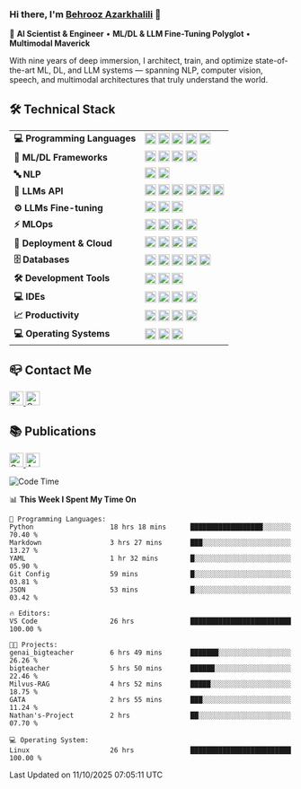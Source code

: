 ### Hi there, I'm [Behrooz Azarkhalili](https://twitter.com/Azarkhalili) 👋

🔬 **AI Scientist & Engineer** • **ML/DL & LLM Fine-Tuning Polyglot** • **Multimodal Maverick**

With nine years of deep immersion, I architect, train, and optimize state-of-the-art ML, DL, and LLM systems — spanning NLP, computer vision, speech, and multimodal architectures that truly understand the world.

<!---
## ⚙️ Core Expertise

### 🧠 LLM Fine-Tuning
- **Parameter-Efficient Techniques:** Implement LoRA, QLoRA, Prefix-Tuning, and Adapter-Tuning using Hugging Face PEFT library to inject lightweight adapters into frozen transformers, cutting memory & parameters by orders of magnitude while maintaining full-scale performance
- **Quantization & Optimization:** Leverage bitsandbytes + 8-bit/4-bit quantization for efficient training and QLoRA benefits on consumer hardware
- **Advanced Training:** Use TRL and Unsloth for instruction-tuning and RLHF workflows, including DPO, GRPO, PPO, and others

### 🔬 Multimodal / Classic ML & DL
- **Neural Architectures:** Build custom transformers, CNNs, and RNNs across text, vision, and audio modalities
- **Research & Development:** Contribute to research & deployment projects at UC Berkeley, Georgia Tech, LAVIVO, and AI VIVO

### 🔄 Full ML Lifecycle
- **End-to-End Pipelines:** Data ingestion → experimentation (MLflow, W&B) → scalable inference (AWS SageMaker, Gradio, Streamlit)

-->
## 🛠️ Technical Stack

<table>
<tr>
<td><strong>💻 Programming Languages</strong></td>
<td>
  <img src="https://img.shields.io/badge/Python-282C34?logo=Python&logoColor=2BA1B9" alt="Python" height="20" />
  <img src="https://img.shields.io/badge/R-282C34?logo=R&logoColor=6F9BBC" alt="R" height="20" />
  <img src="https://img.shields.io/badge/Scala-282C34?logo=Scala&logoColor=DC322F" alt="Scala" height="20" />
  <img src="https://img.shields.io/badge/MATLAB-282C34?logo=mathworks&logoColor=F78F10" alt="MATLAB" height="20" />
  <img src="https://img.shields.io/badge/Octave-282C34?logo=octave" alt="Octave" height="20" />
</td>
</tr>
<tr>
<td><strong>🤖 ML/DL Frameworks</strong></td>
<td>
  <img src="https://img.shields.io/badge/TensorFlow-282C34?logo=tensorflow" alt="TensorFlow" height="20" />
  <img src="https://img.shields.io/badge/PyTorch-282C34?logo=pytorch" alt="PyTorch" height="20" />
  <!-- <img src="https://img.shields.io/badge/JAX-282C34?style=flat" alt="JAX" height="20" /> -->
  <img src="https://img.shields.io/badge/Keras-282C34?logo=keras&logoColor=D00000" alt="Keras" height="20" />
  <img src="https://img.shields.io/badge/Scikit_Learn-282C34?logo=scikit-learn" alt="Scikit Learn" height="20" />
</td>
</tr>
<tr>
<td><strong>🔤 NLP</strong></td>
<td>
  <img src="https://img.shields.io/badge/🤗_Transformers-282C34?logoColor=white" alt="Transformers" height="20" />
  <img src="https://img.shields.io/badge/spaCy-282C34?logo=spacy&logoColor=09A3D5" alt="spaCy" height="20" />
</td>
</tr>
<tr>
<td><strong>🧠 LLMs API</strong></td>
<td>
  <img src="https://img.shields.io/badge/Claude-282C34?logo=claude" alt="Claude" height="20" />
  <img src="https://img.shields.io/badge/OpenAI-282C34?logo=openai" alt="OpenAI" height="20" />
  <img src="https://custom-icon-badges.demolab.com/badge/Deepseek-282C34?logo=deepseek" alt="Deepseek" height="20" />
  <img src="https://img.shields.io/badge/Gemini-282C34?logo=googlegemini&logoColor=008ECC" alt="Gemini" height="20" />
  <img src="https://img.shields.io/badge/🦜🔗_LangChain-282C34?logoColor=white" alt="LangChain" height="20" />
  <img src="https://img.shields.io/badge/Ollama-282C34?logo=ollama" alt="Ollama" height="20" />
</td>
</tr>
<tr>
<td><strong>⚙️ LLMs Fine-tuning</strong></td>
<td>
  <img src="https://img.shields.io/badge/🤗_TRL-282C34?logoColor=white" alt="TRL" height="20" />
  <img src="https://img.shields.io/badge/🤗_PEFT-282C34?logoColor=white" alt="PEFT" height="20" />
  <img src="https://img.shields.io/badge/🦥_Unsloth-282C34?logoColor=white" alt="Unsloth" height="20" />
</td>
</tr>
<tr>
<td><strong>⚡ MLOps</strong></td>
<td>
  <img src="https://img.shields.io/badge/MLflow-282C34?logo=mlflow&logoColor=0194E2" alt="MLflow" height="20" />
  <img src="https://img.shields.io/badge/Weights_&_Biases-282C34?logo=weightsandbiases&logoColor=FFBE00" alt="W&B" height="20" />
  <img src="https://img.shields.io/badge/Apache_Spark-282C34?logo=apache-spark" alt="Apache Spark" height="20" />
  <img src="https://img.shields.io/badge/Apache_Airflow-282C34?logo=apache-airflow&logoColor=AFCB1E" alt="Apache Airflow" height="20" />
</td>
</tr>
<tr>
<td><strong>🚀 Deployment & Cloud</strong></td>
<td>
  <img src="https://custom-icon-badges.demolab.com/badge/AWS-282C34.svg?logo=aws&logoColor=FF9900" alt="AWS" height="20" />
  <img src="https://img.shields.io/badge/Gradio-282C34?logo=gradio&logoColor=FF7C00" alt="Gradio" height="20" />
  <img src="https://img.shields.io/badge/Streamlit-282C34?logo=streamlit" alt="Streamlit" height="20" />
  <img src="https://img.shields.io/badge/Heroku-282C34?logo=heroku&logoColor=A3AAEB" alt="Heroku" height="20" />
</td>
</tr>
<tr>
<td><strong>🗄️ Databases</strong></td>
<td>
  <img src="https://img.shields.io/badge/MongoDB-282C34?logo=mongodb" alt="MongoDB" height="20" />
  <img src="https://img.shields.io/badge/SQLite-282C34?logo=sqlite&logoColor=64AEDC" alt="SQLite" height="20" />
  <img src="https://img.shields.io/badge/PostgreSQL-282C34?logo=postgresql&logoColor=64AEDC" alt="PostgreSQL" height="20" />
  <img src="https://img.shields.io/badge/Weaviate-282C34?style=flat" alt="Weaviate" height="20" />
  <img src="https://img.shields.io/badge/Qdrant-282C34?style=flat" alt="Qdrant" height="20" />
</td>
</tr>
<tr>
<td><strong>🛠️ Development Tools</strong></td>
<td>
  <img src="https://img.shields.io/badge/Git-282C34?logo=git" alt="Git" height="20" />
  <img src="https://img.shields.io/badge/GitHub-282C34?logo=github" alt="GitHub" height="20" />
  <img src="https://img.shields.io/badge/GitLab-282C34?logo=gitlab" alt="GitLab" height="20" />
</td>
</tr>
<tr>
<td><strong>💻 IDEs</strong></td>
<td>
  <img src="https://custom-icon-badges.demolab.com/badge/Visual%20Studio%20Code-282C34.svg?logo=vsc&logoColor=007ACC" alt="VS Code" height="20" />
  <img src="https://img.shields.io/badge/PyCharm-282C34?logo=pycharm" alt="PyCharm" height="20" />
  <!-- <img src="https://img.shields.io/badge/IntelliJ_IDEA-282C34?logo=intellij-idea" alt="IntelliJ IDEA" height="20" /> -->
  <!-- <img src="https://img.shields.io/badge/Jupyter-282C34?logo=jupyter&logoColor=ffffff" alt="Jupyter" height="20" /> -->
  <img src="https://img.shields.io/badge/Colab-282C34?logo=google-colab&logoColor=ffffff" alt="Colab" height="20" />
  <img src="https://img.shields.io/badge/RStudio-282C34?logo=rstudio&logoColor=ffffff" alt="RStudio" height="20" />
</td>
</tr>
<tr>
<td><strong>📈 Productivity</strong></td>
<td>
  <img src="https://img.shields.io/badge/LaTeX-282C34?logo=latex&logoColor=AFCB1E" alt="LaTeX" height="20" />
  <img src="https://img.shields.io/badge/Markdown-282C34?logo=markdown&logoColor=93C6F4" alt="Markdown" height="20" />
  <img src="https://img.shields.io/badge/WakaTime-282C34?logo=wakatime&logoColor=F75000" alt="WakaTime" height="20" />
  <img src="https://img.shields.io/badge/ClickUp-282C34?logo=clickup" alt="ClickUp" height="20" />
</td>
</tr>
<tr>
<td><strong>💻 Operating Systems</strong></td>
<td>
  <img src="https://img.shields.io/badge/Ubuntu-282C34?logo=ubuntu" alt="Ubuntu" height="20" />
  <img src="https://img.shields.io/badge/Linux_Mint-282C34?logo=linux-mint" alt="Linux Mint" height="20" />
  <img src="https://img.shields.io/badge/Debian-282C34?logo=debian&logoColor=D0074E" alt="Debian" height="20" />
</td>
</tr>
</table>

<!--- 
![](https://komarev.com/ghpvc/?username=your-github-username&color=dc143c&style=plastic)
-->

## :mailbox_closed: Contact Me 
<p align="left"> <a href="https://twitter.com/b_azarkhalili" target="_blank"> <img src="https://img.shields.io/badge/Twitter-282C34?logo=twitter" alt="Twitter logo" title="Twitter" height="25" /> </a> <a href="mailto:ermiaazarkhalili@gmail.com?"> <img src="https://img.shields.io/badge/Gmail-282C34?logo=gmail" alt="Gmail logo" title="Gmail" height="25" /> </a> </p>



## :books: Publications
<p align="left"> <a href="https://scholar.google.com/citations?user=Jid12csAAAAJ&hl=en" target="_blank"> <img src="https://img.shields.io/badge/Google Scholar-282C34?logo=google-scholar&logoColor=4D90FE" alt="Google Scholar logo" title="Google Scholar" height="25" /> </a> <a href="https://arxiv.org/search/stat?searchtype=author&query=Azarkhalili%2C+B" target="_blank"> <img src="https://img.shields.io/badge/Arxiv-282C34?logo=arxiv&logoColor=red" alt="Arxiv logo" title="Arxiv" height="25" /> </a> </p>



<!---
![Metrics](https://metrics.lecoq.io/behroozazarkhalili?template=classic&base.community=0&introduction=1&lines=1&introduction.title=true&config.timezone=USA%2FBerkeley)
-->

<!---
# 
# [![Behrooz's github stats](https://github-readme-stats.vercel.app/api?username=behroozazarkhalili&show_icons=true&theme=nord)](https://github.com/anuraghazra/github-readme-stats)

# [![willianrod's wakatime stats](https://github-readme-stats.vercel.app/api/wakatime?username=behroozazarkhalili&range=last_7_days&v=2&theme=nord)](https://github.com/anuraghazra/github-readme-stats)

##
-->


<!--START_SECTION:waka-->
![Code Time](http://img.shields.io/badge/Code%20Time-2%2C428%20hrs%2027%20mins-blue)

📊 **This Week I Spent My Time On** 

```text
💬 Programming Languages: 
Python                   18 hrs 18 mins      ██████████████████░░░░░░░   70.40 % 
Markdown                 3 hrs 27 mins       ███░░░░░░░░░░░░░░░░░░░░░░   13.27 % 
YAML                     1 hr 32 mins        █░░░░░░░░░░░░░░░░░░░░░░░░   05.90 % 
Git Config               59 mins             █░░░░░░░░░░░░░░░░░░░░░░░░   03.81 % 
JSON                     53 mins             █░░░░░░░░░░░░░░░░░░░░░░░░   03.42 % 

🔥 Editors: 
VS Code                  26 hrs              █████████████████████████   100.00 % 

🐱‍💻 Projects: 
genai_bigteacher         6 hrs 49 mins       ███████░░░░░░░░░░░░░░░░░░   26.26 % 
bigteacher               5 hrs 50 mins       ██████░░░░░░░░░░░░░░░░░░░   22.46 % 
Milvus-RAG               4 hrs 52 mins       █████░░░░░░░░░░░░░░░░░░░░   18.75 % 
GATA                     2 hrs 55 mins       ███░░░░░░░░░░░░░░░░░░░░░░   11.24 % 
Nathan's-Project         2 hrs               ██░░░░░░░░░░░░░░░░░░░░░░░   07.70 % 

💻 Operating System: 
Linux                    26 hrs              █████████████████████████   100.00 % 
```


 Last Updated on 11/10/2025 07:05:11 UTC
<!--END_SECTION:waka-->
